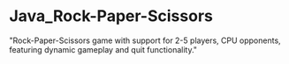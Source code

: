 # Java_Rock-Paper-Scissors
"Rock-Paper-Scissors game with support for 2-5 players, CPU opponents, featuring dynamic gameplay and quit functionality."
